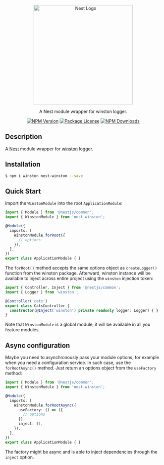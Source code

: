 <p align="center">
  <a href="http://nestjs.com/" target="blank"><img src="https://nestjs.com/img/logo_text.svg" width="320" alt="Nest Logo" /></a>
</p>

 <p align="center">A Nest module wrapper for winston logger.</p>

<p align="center">
<a href="https://www.npmjs.com/package/nest-winston"><img src="https://img.shields.io/npm/v/nest-winston.svg" alt="NPM Version" /></a>
<a href="https://www.npmjs.com/package/nest-winstong"><img src="https://img.shields.io/npm/l/nest-winston.svg" alt="Package License" /></a>
<a href="https://www.npmjs.com/package/nest-winston"><img src="https://img.shields.io/npm/dm/nest-winston.svg" alt="NPM Downloads" /></a>
</p>

## Description

A [Nest](https://github.com/nestjs/nest) module wrapper for [winston](https://github.com/winstonjs/winston) logger.

## Installation

```bash
$ npm i winston nest-winston --save
```

## Quick Start

Import the `WinstonModule` into the root `ApplicationModule`:

```typescript
import { Module } from '@nestjs/common';
import { WinstonModule } from 'nest-winston';

@Module({
  imports: [
    WinstonModule.forRoot({
      // options
    }),
  ],
})
export class ApplicationModule { }
```

The `forRoot()` method accepts the same options object as `createLogger()` function from the winston package. Afterward, winston instance will be available to inject across entire project using the `winston` injection token:

```typescript
import { Controller, Inject } from '@nestjs/common';
import { Logger } from 'winston';

@Controller('cats')
export class CatsController {
  constructor(@Inject('winston') private readonly logger: Logger) { }
}
```

Note that `WinstonModule` is a global module, it will be available in all you feature modules.

## Async configuration

Maybe you need to asynchronously pass your module options, for example when you need a configuration service. In such case, use the `forRootAsync()` method. Just return an options object from the `useFactory` method:

```typescript
import { Module } from '@nestjs/common';
import { WinstonModule } from 'nest-winston';

@Module({
  imports: [
    WinstonModule.forRootAsync({
      useFactory: () => ({
        // options
      }),
      inject: [],
    }),
  ],
})
export class ApplicationModule { }
```

The factory might be async and is able to inject dependencies through the `inject` option.
